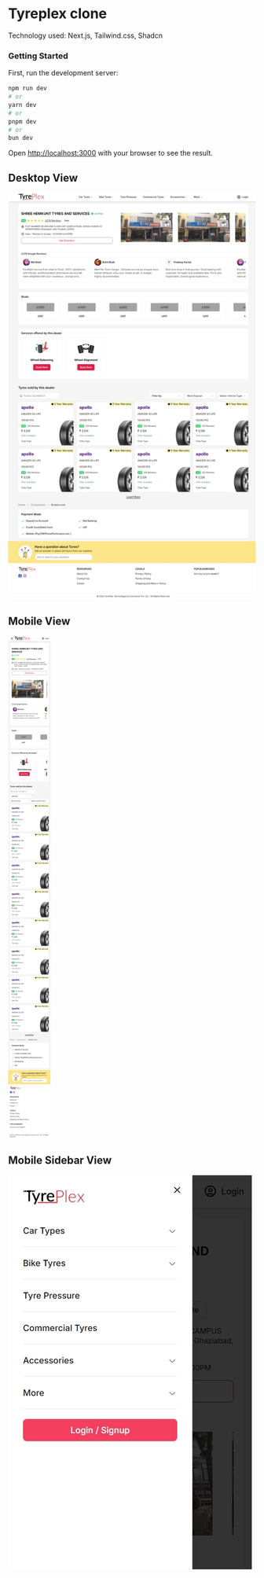 # Tyreplex clone
Technology used: Next.js, Tailwind.css, Shadcn

### Getting Started

First, run the development server:

```bash
npm run dev
# or
yarn dev
# or
pnpm dev
# or
bun dev
```

Open [http://localhost:3000](http://localhost:3000) with your browser to see the result.

## Desktop View
![Desktop View](/public/desktop-view.jpeg)

## Mobile View
![Mobile View](/public/mobile-view.jpeg)

## Mobile Sidebar View
![Sidebar](/public/sidebar.jpeg)
